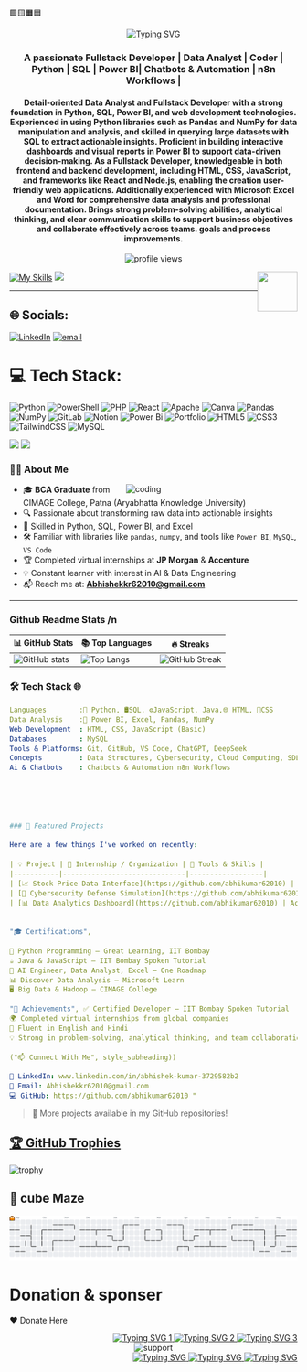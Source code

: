 🟩🟨🟧🟦
<!--![logo]()
<!--<img src="https://i.gifer.com/GYny.gif" alt="Coding" width="480"> 
for this  https://readme-typing-svg.demolab.com/demo/

-->
<div align="center">
  <a href="https://git.io/typing-svg">
    <img src="https://readme-typing-svg.demolab.com?font=Fira+Code&size=28&pause=1000&background=FE6DFF00&width=735&lines=Hi+%F0%9F%91%8B%2C+I'm+Abhishek+Kumar" alt="Typing SVG" />
  </a>
</div>



<!--<h1 align="center">Hi 👋, I'm Abhishek Kumar</h1> -->

<h3 align="center">A passionate 
  Fullstack Developer | Data Analyst | Coder | Python | SQL | Power BI| Chatbots & Automation | n8n Workflows |</h3>

<h4 align="center"> Detail-oriented Data Analyst and Fullstack Developer with a strong foundation in Python, SQL, Power BI, and web development technologies. Experienced in using Python libraries such as Pandas and NumPy for data manipulation and analysis, and skilled in querying large datasets with SQL to extract actionable insights. Proficient in building interactive dashboards and visual reports in Power BI to support data-driven decision-making. As a Fullstack Developer, knowledgeable in both frontend and backend development, including HTML, CSS, JavaScript, and frameworks like React and Node.js, enabling the creation  user-friendly web applications. Additionally experienced with Microsoft Excel and Word for comprehensive data analysis and professional documentation. Brings strong problem-solving abilities, analytical thinking, and clear communication skills to support business objectives and collaborate effectively across teams.
goals and process improvements.</h4>
<p align="center">
  <img src="https://komarev.com/ghpvc/?username=your-github-username&label=Profile%20views&color=0e75b6&style=flat" alt="profile views" />
</p>


 [![My Skills](https://skillicons.dev/icons?i=html,css,js,react,tailwind,bootstrap,vscode,vite,nodejs,github,npm,redux,firbase)](https://skillicons.dev)
<img src="https://user-images.githubusercontent.com/74038190/212284087-bbe7e430-757e-4901-90bf-4cd2ce3e1852.gif" align="right" height="70" width="70">
<img src="https://user-images.githubusercontent.com/74038190/212284100-561aa473-3905-4a80-b561-0d28506553ee.gif"> 

---



## 🌐 Socials:
[![LinkedIn](https://img.shields.io/badge/LinkedIn-%230077B5.svg?logo=linkedin&logoColor=white)](https://linkedin.com/in/abhishek-kumar-3729582b2) [![email](https://img.shields.io/badge/Email-D14836?logo=gmail&logoColor=white)](mailto:Abhishekkr62010@gmail.com) 

# 💻 Tech Stack:

![Python](https://img.shields.io/badge/python-3670A0?style=for-the-badge&logo=python&logoColor=ffdd54) ![PowerShell](https://img.shields.io/badge/PowerShell-%235391FE.svg?style=for-the-badge&logo=powershell&logoColor=white) ![PHP](https://img.shields.io/badge/php-%23777BB4.svg?style=for-the-badge&logo=php&logoColor=white) ![React](https://img.shields.io/badge/react-%2320232a.svg?style=for-the-badge&logo=react&logoColor=%2361DAFB) ![Apache](https://img.shields.io/badge/apache-%23D42029.svg?style=for-the-badge&logo=apache&logoColor=white) ![Canva](https://img.shields.io/badge/Canva-%2300C4CC.svg?style=for-the-badge&logo=Canva&logoColor=white) ![Pandas](https://img.shields.io/badge/pandas-%23150458.svg?style=for-the-badge&logo=pandas&logoColor=white) ![NumPy](https://img.shields.io/badge/numpy-%23013243.svg?style=for-the-badge&logo=numpy&logoColor=white) ![GitLab](https://img.shields.io/badge/gitlab-%23181717.svg?style=for-the-badge&logo=gitlab&logoColor=white) ![Notion](https://img.shields.io/badge/Notion-%23000000.svg?style=for-the-badge&logo=notion&logoColor=white) ![Power Bi](https://img.shields.io/badge/power_bi-F2C811?style=for-the-badge&logo=powerbi&logoColor=black) ![Portfolio](https://img.shields.io/badge/Portfolio-%23000000.svg?style=for-the-badge&logo=firefox&logoColor=#FF7139) ![HTML5](https://img.shields.io/badge/html5-%23E34F26.svg?style=for-the-badge&logo=html5&logoColor=white) ![CSS3](https://img.shields.io/badge/css3-%231572B6.svg?style=for-the-badge&logo=css3&logoColor=white) ![TailwindCSS](https://img.shields.io/badge/tailwindcss-%2338B2AC.svg?style=for-the-badge&logo=tailwind-css&logoColor=white) ![MySQL](https://img.shields.io/badge/mysql-4479A1.svg?style=for-the-badge&logo=mysql&logoColor=white)
<!-- Chatbots & Automation -->
<img src="https://img.shields.io/badge/Chatbots%20%26%20Automation-FF9800?style=for-the-badge&logo=robotframework&logoColor=white" />

<!-- n8n Workflows -->
<img src="https://img.shields.io/badge/n8n%20Workflows-EA4C89?style=for-the-badge&logo=n8n&logoColor=white" />


<!-- comment
# 📊 GitHub Stats:
![](https://github-readme-stats.vercel.app/api?username=abhishek62010&theme=dark&hide_border=false&include_all_commits=false&count_private=false)<br/>
![](https://nirzak-streak-stats.vercel.app/?user=abhishek62010&theme=dark&hide_border=false)<br/>
![](https://github-readme-stats.vercel.app/api/top-langs/?username=abhishek62010&theme=dark&hide_border=false&include_all_commits=false&count_private=false&layout=compact)

 -->
### 🧑‍💻 About Me

<img align="right" 
     alt="coding" 
     width="300" 
     src="https://i.pinimg.com/originals/e8/f4/53/e8f453469a3ec97ecd354df465d73913.gif">



- 🎓 **BCA Graduate** from CIMAGE College, Patna (Aryabhatta Knowledge University)
- 🔍 Passionate about transforming raw data into actionable insights
- 🧠 Skilled in Python, SQL, Power BI, and Excel
- 🛠️ Familiar with libraries like `pandas`, `numpy`, and tools like `Power BI`, `MySQL`, `VS Code`
- 🏆 Completed virtual internships at **JP Morgan** & **Accenture**
- 💡 Constant learner with interest in AI & Data Engineering
- 📬 Reach me at: **Abhishekkr62010@gmail.com**

---


### Github Readme Stats /n
| 📊 GitHub Stats | 📚 Top Languages | 🔥 Streaks |
| --- | --- | --- |
| ![GitHub stats](https://github-readme-stats.vercel.app/api?username=abhishek62010&theme=dark&hide_border=false&include_all_commits=false&count_private=false) | ![Top Langs](https://github-readme-stats.vercel.app/api/top-langs/?username=abhishek62010&theme=dark&hide_border=false&include_all_commits=false&count_private=false&layout=compact) | ![GitHub Streak](https://nirzak-streak-stats.vercel.app/?user=abhishek62010&theme=dark&hide_border=false) |


### 🛠️ Tech Stack 🌐

```yaml
Languages        :🐍 Python, 🛢️SQL, ⚙️JavaScript, Java,🌐 HTML, 🎨CSS
Data Analysis    :🧠 Power BI, Excel, Pandas, NumPy
Web Development  : HTML, CSS, JavaScript (Basic)
Databases        : MySQL
Tools & Platforms: Git, GitHub, VS Code, ChatGPT, DeepSeek
Concepts         : Data Structures, Cybersecurity, Cloud Computing, SDLC, Testing
Ai & Chatbots    : Chatbots & Automation n8n Workflows





### 💼 Featured Projects

Here are a few things I've worked on recently:

| 💡 Project | 💼 Internship / Organization | 🧰 Tools & Skills |
|-----------|------------------------------|------------------|
| [📈 Stock Price Data Interface](https://github.com/abhikumar62010) | JP Morgan (Virtual) | Python, API, Data Parsing |
| [🔐 Cybersecurity Defense Simulation](https://github.com/abhikumar62010) | JP Morgan (Virtual) | Network Security, Logs |
| [📊 Data Analytics Dashboard](https://github.com/abhikumar62010) | Accenture (Virtual) | Excel, Power BI, Visualization |


"🎓 Certifications",

🐍 Python Programming – Great Learning, IIT Bombay
☕ Java & JavaScript – IIT Bombay Spoken Tutorial
🧠 AI Engineer, Data Analyst, Excel – One Roadmap
📊 Discover Data Analysis – Microsoft Learn
🖥️ Big Data & Hadoop – CIMAGE College

"🏅 Achievements", ✅ Certified Developer – IIT Bombay Spoken Tutorial
🌍 Completed virtual internships from global companies
💬 Fluent in English and Hindi
💡 Strong in problem-solving, analytical thinking, and team collaboration

("📫 Connect With Me", style_subheading))

🔗 LinkedIn: www.linkedin.com/in/abhishek-kumar-3729582b2
📧 Email: Abhishekkr62010@gmail.com
💻 GitHub: https://github.com/abhikumar62010 "

```

> 🧪 More projects available in my GitHub repositories!

## [🏆 GitHub Trophies](https://github.com/abhishek62010/Abhishek-Kumar/blob/main/edit.md#-github-trophies)

![trophy](https://github-profile-trophy.vercel.app/?username=abhishek62010&theme=blue)

## 👾 cube Maze
<picture>
  <source media="(prefers-color-scheme: dark)" srcset="https://raw.githubusercontent.com/abhishek62010/abhishek62010/output/pacman-contribution-graph-dark.svg">
  <source media="(prefers-color-scheme: light)" srcset="https://raw.githubusercontent.com/abhishek62010/abhishek62010/output/pacman-contribution-graph.svg">
  <img alt="pacman contribution graph" src="https://raw.githubusercontent.com/abhishek62010/abhishek62010/output/pacman-contribution-graph.svg">
</picture>


# Donation & sponser

❤️ Donate Here               


<!--<table border="0" cellspacing="0" cellpadding="0">
  <tr>
    <td border="0" style="padding-right: 20px;">
      <img alt="support" width="300" src="https://raw.githubusercontent.com/abhishek62010/abhishek62010/23183bceda5011c61cfed0226049959e1cd40e67/donation.jpg" />
    </td>
    <td border="0" valign="top">
      <a href="https://git.io/typing-svg">
        <img src="https://readme-typing-svg.demolab.com?font=Fira+Code&pause=1000&color=D241F7&background=EF1EFF06&width=300&lines=scan+Me+" alt="Typing SVG 1" /><br><br>
        <img src="https://readme-typing-svg.demolab.com?font=Fira+Code&pause=1000&color=D241F7&background=EF1EFF06&width=300&lines=scan+Me+" alt="Typing SVG 2" /><br><br>
        <img src="https://readme-typing-svg.demolab.com?font=Fira+Code&pause=1000&color=D241F7&background=EF1EFF06&width=300&lines=scan+Me+" alt="Typing SVG 3" />
      </a>
    </td>
  </tr>
</table>
-->

<div>
  <div align="right">
    <a href="https://git.io/typing-svg">
      <img src="https://readme-typing-svg.demolab.com?font=Fira+Code&pause=1000&color=D241F7&background=EF1EFF06&width=250&lines=scan+Me%E2%9D%A4%EF%B8%8F" alt="Typing SVG 1" />
      <img src="https://readme-typing-svg.demolab.com?font=Fira+Code&pause=1000&color=D241F7&background=EF1EFF06&width=250&lines=scan+Me%E2%9D%A4%EF%B8%8F" alt="Typing SVG 2" />
      <img src="https://readme-typing-svg.demolab.com?font=Fira+Code&pause=1000&color=D241F7&background=EF1EFF06&width=250&lines=scan+Me%E2%9D%A4%EF%B8%8F" alt="Typing SVG 3" />
    </a>
  </div>
  <div align="center" >
    <img  alt="support" width="300" src="https://raw.githubusercontent.com/abhishek62010/abhishek62010/23183bceda5011c61cfed0226049959e1cd40e67/donation.jpg" />
  
   </div>
    <div align="right">
      <a href="https://git.io/typing-svg"><img src="https://readme-typing-svg.demolab.com?font=Fira+Code&pause=1000&background=D2B4FF00&width=250&lines=Scan+Me%E2%9D%A4%EF%B8%8F" alt="Typing SVG" />
      <a href="https://git.io/typing-svg"><img src="https://readme-typing-svg.demolab.com?font=Fira+Code&pause=1000&background=D2B4FF00&width=250&lines=Scan+Me%E2%9D%A4%EF%B8%8F" alt="Typing SVG" />
      <a href="https://git.io/typing-svg"><img src="https://readme-typing-svg.demolab.com?font=Fira+Code&pause=1000&background=D2B4FF00&width=250&lines=Scan+Me%E2%9D%A4%EF%B8%8F" alt="Typing SVG" />
    </div>

  
</div>


